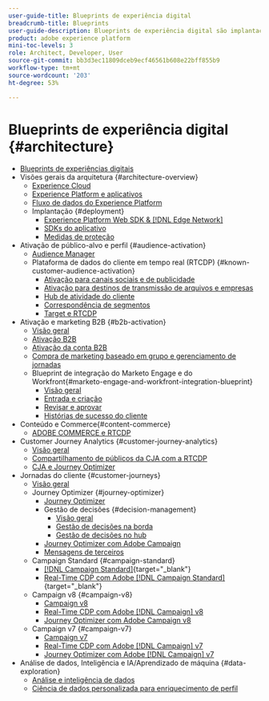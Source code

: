 ```yaml
---
user-guide-title: Blueprints de experiência digital
breadcrumb-title: Blueprints
user-guide-description: Blueprints de experiência digital são implantações replicáveis para resolver problemas empresariais consagrados e contêm diagramas de arquitetura, considerações técnicas e links para documentações relevantes.
product: adobe experience platform
mini-toc-levels: 3
role: Architect, Developer, User
source-git-commit: bb3d3ec11809dceb9ecf46561b608e22bff855b9
workflow-type: tm+mt
source-wordcount: '203'
ht-degree: 53%

---
```



# Blueprints de experiência digital {#architecture}

+ [Blueprints de experiências digitais](/help/blueprints/overview.md)
+ Visões gerais da arquitetura {#architecture-overview}
   + [Experience Cloud](/help/blueprints/experience-platform/experience-cloud.md)
   + [Experience Platform e aplicativos](/help/blueprints/experience-platform/platform-applications.md)
   + [Fluxo de dados do Experience Platform](/help/blueprints/experience-platform/platform-data-flow.md)
   + Implantação {#deployment}
      + [Experience Platform Web SDK &amp; [!DNL Edge Network]](/help/blueprints/experience-platform/deployment/websdk.md)
      + [SDKs do aplicativo](/help/blueprints/experience-platform/deployment/appsdk.md)
      + [Medidas de proteção](/help/blueprints/experience-platform/deployment/guardrails.md)
+ Ativação de público-alvo e perfil {#audience-activation}
   + [Audience Manager](/help/blueprints/audience-activation/audience-manager.md)
   + Plataforma de dados do cliente em tempo real (RTCDP) {#known-customer-audience-activation}
      + [Ativação para canais sociais e de publicidade](/help/blueprints/audience-activation/advertising-activation.md)
      + [Ativação para destinos de transmissão de arquivos e empresas](/help/blueprints/audience-activation/enterprise-destinations.md)
      + [Hub de atividade do cliente](/help/blueprints/audience-activation/customer-activity.md)
      + [Correspondência de segmentos](/help/blueprints/audience-activation/segment-match.md)
      + [Target e RTCDP](/help/blueprints/audience-activation/rtcdp-target.md)
+ Ativação e marketing B2B {#b2b-activation}
   + [Visão geral](/help/blueprints/b2b/overview.md)
   + [Ativação B2B](/help/blueprints/b2b/b2bactivation.md)
   + [Ativação da conta B2B](/help/blueprints/b2b/b2b-account-activation.md)
   + [Compra de marketing baseado em grupo e gerenciamento de jornadas](/help/blueprints/b2b/b2b-buying-group-journeys.md)
   + Blueprint de integração do Marketo Engage e do Workfront{#marketo-engage-and-workfront-integration-blueprint}
      + [Visão geral](/help/blueprints/b2b/marketo-engage-and-workfront-integration-blueprint/overview.md)
      + [Entrada e criação](/help/blueprints/b2b/marketo-engage-and-workfront-integration-blueprint/intake-and-create.md)
      + [Revisar e aprovar](/help/blueprints/b2b/marketo-engage-and-workfront-integration-blueprint/review-and-approve-blueprint.md)
      + [Histórias de sucesso do cliente](/help/blueprints/b2b/marketo-engage-and-workfront-integration-blueprint/customer-success-stories.md)
+ Conteúdo e Commerce{#content-commerce}
   + [ADOBE COMMERCE e RTCDP](/help/blueprints/content-commerce/commerce/commerce-rtcdp.md)
+ Customer Journey Analytics {#customer-journey-analytics}
   + [Visão geral](/help/blueprints/customer-journey-analytics/overview.md)
   + [Compartilhamento de públicos da CJA com a RTCDP](/help/blueprints/customer-journey-analytics/cja-rtcdp.md)
   + [CJA e Journey Optimizer](/help/blueprints/customer-journey-analytics/cja-ajo.md)
+ Jornadas do cliente {#customer-journeys}
   + [Visão geral](/help/blueprints/customer-journeys/overview.md)
   + Journey Optimizer {#journey-optimizer}
      + [Journey Optimizer](/help/blueprints/customer-journeys/journey-optimizer.md)
      + Gestão de decisões {#decision-management}
         + [Visão geral](/help/blueprints/customer-journeys/decision_management/decision-management-overview.md)
         + [Gestão de decisões na borda](/help/blueprints/customer-journeys/decision_management/decision-management-edge.md)
         + [Gestão de decisões no hub](/help/blueprints/customer-journeys/decision_management/decision-management-hub.md)
      + [Journey Optimizer com Adobe Campaign](/help/blueprints/customer-journeys/ajo-and-campaign.md)
      + [Mensagens de terceiros](/help/blueprints/customer-journeys/3rd-party-messaging.md)
   + Campaign Standard {#campaign-standard}
      + [[!DNL Campaign Standard]](https://experienceleague.adobe.com/docs/campaign-standard.html?lang=pt-BR){target="_blank"}
      + [Real-Time CDP com Adobe [!DNL Campaign Standard]](https://experienceleague.adobe.com/docs/campaign-standard/using/integrating-with-adobe-cloud/adobe-experience-platform/aep-sources-destinations/get-started-sources-destinations.html?lang=pt-BR){target="_blank"}
   + Campaign v8 {#campaign-v8}
      + [Campaign v8](/help/blueprints/customer-journeys/campaign-v8.md)
      + [Real-Time CDP com Adobe [!DNL Campaign] v8](/help/blueprints/customer-journeys/rtcdp-and-campaign-v8.md)
      + [Journey Optimizer com Adobe Campaign v8](/help/blueprints/customer-journeys/ajo-and-campaign-v8.md)
   + Campaign v7 {#campaign-v7}
      + [Campaign v7](/help/blueprints/customer-journeys/campaign-v7.md)
      + [Real-Time CDP com Adobe [!DNL Campaign] v7](/help/blueprints/customer-journeys/rtcdp-and-campaign.md)
      + [Journey Optimizer com Adobe [!DNL Campaign] v7](/help/blueprints/customer-journeys/ajo-and-campaign-v7.md)
+ Análise de dados, Inteligência e IA/Aprendizado de máquina {#data-exploration}
   + [Análise e inteligência de dados](/help/blueprints/data-insights/analysis.md)
   + [Ciência de dados personalizada para enriquecimento de perfil](/help/blueprints/data-insights/data-science.md)
